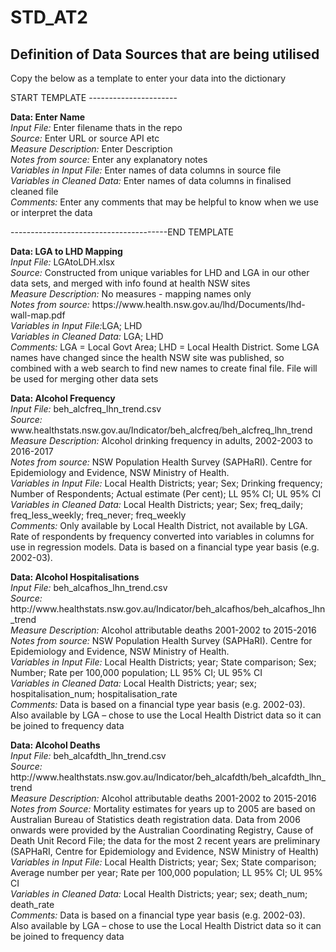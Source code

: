 # STD_AT2
## Definition of Data Sources that are being utilised

<p>Copy the below as a template to enter your data into the dictionary</p>
START TEMPLATE ----------------------</br>
<p><B>Data: Enter Name</B> </br>
<i>Input File:</i> Enter filename thats in the repo </br>
<i>Source:</i> Enter URL or source API etc <br>
<i>Measure Description:</i> Enter Description <br>
<i>Notes from source:</i> Enter any explanatory notes <br>
<i>Variables in Input File:</i> Enter names of data columns in source file <br>
<i>Variables in Cleaned Data:</i> Enter names of data columns in finalised cleaned file <br>
<i>Comments:</i> Enter any comments that may be helpful to know when we use or interpret the data</p>
---------------------------------------END TEMPLATE<br/>

<p><B>Data: LGA to LHD Mapping</B> </br>
<i>Input File:</i> LGAtoLDH.xlsx </br>
<i>Source:</i> Constructed from unique variables for LHD and LGA in our other data sets, and merged with info found at health NSW sites </br> 
<i>Measure Description:</i> No measures - mapping names only <br>
<i>Notes from source:</i> https://www.health.nsw.gov.au/lhd/Documents/lhd-wall-map.pdf <br>
<i>Variables in Input File:</i>LGA; LHD <br>
<i>Variables in Cleaned Data:</i> LGA; LHD <br>
<i>Comments:</i> LGA = Local Govt Area; LHD = Local Health District.  Some LGA names have changed since the health NSW site was published, so combined with a web search to find new names to create final file.  File will be used for merging other data sets</p>

<p><B>Data: Alcohol Frequency</B> </br>
<i>Input File:</i> beh_alcfreq_lhn_trend.csv </br>
<i>Source:</i> www.healthstats.nsw.gov.au/Indicator/beh_alcfreq/beh_alcfreq_lhn_trend <br>
<i>Measure Description:</i> Alcohol drinking frequency in adults, 2002-2003 to 2016-2017 <br>
<i>Notes from source:</i> NSW Population Health Survey (SAPHaRI). Centre for Epidemiology and Evidence, NSW Ministry of Health. <br>
<i>Variables in Input File:</i> Local Health Districts; year; Sex; Drinking frequency; Number of Respondents; Actual estimate (Per cent); LL 95% CI; UL 95% CI <br>
<i>Variables in Cleaned Data:</i> Local Health Districts; year; Sex; freq_daily; freq_less_weekly; freq_never; freq_weekly <br>
<i>Comments:</i> Only available by Local Health District, not available by LGA. Rate of respondents by frequency converted into variables in columns for use in regression models. Data is based on a financial type year basis (e.g. 2002-03). </p>

<p><B>Data: Alcohol Hospitalisations </B> </br>
<i>Input File:</i> beh_alcafhos_lhn_trend.csv </br>
<i>Source:</i> http://www.healthstats.nsw.gov.au/Indicator/beh_alcafhos/beh_alcafhos_lhn_trend </br>
<i>Measure Description:</i> Alcohol attributable deaths 2001-2002 to 2015-2016 </br>
<i>Notes from source:</i> NSW Population Health Survey (SAPHaRI). Centre for Epidemiology and Evidence, NSW Ministry of Health. </br>
<i>Variables in Input File:</i> Local Health Districts; year; State comparison; Sex; Number; Rate per 100,000 population; LL 95% CI; UL 95% CI </br>
<i>Variables in Cleaned Data:</i> Local Health Districts; year; sex; hospitalisation_num; hospitalisation_rate </br>
<i>Comments:</i> Data is based on a financial type year basis (e.g. 2002-03).  Also available by LGA – chose to use the Local Health District data so it can be joined to frequency data </p>

<p><B>Data: Alcohol Deaths</B> </br>
<i>Input File:</i> beh_alcafdth_lhn_trend.csv </br>
<i>Source:</i> http://www.healthstats.nsw.gov.au/Indicator/beh_alcafdth/beh_alcafdth_lhn_trend  </br>
<i>Measure Description:</i> Alcohol attributable deaths 2001-2002 to 2015-2016  </br>
<i>Notes from Source:</i> Mortality estimates for years up to 2005 are based on Australian Bureau of Statistics death registration data. Data from 2006 onwards were provided by the Australian Coordinating Registry, Cause of Death Unit Record File; the data for the most 2 recent years are preliminary (SAPHaRI, Centre for Epidemiology and Evidence, NSW Ministry of Health)  </br>
<i>Variables in Input File:</i> Local Health Districts; year; Sex; State comparison; Average number per year; Rate per 100,000 population; LL 95% CI; UL 95% CI  </br>
<i>Variables in Cleaned Data:</i> Local Health Districts; year; sex; death_num; death_rate  </br>
<i>Comments:</i> Data is based on a financial type year basis (e.g. 2002-03).  Also available by LGA – chose to use the Local Health District data so it can be joined to frequency data  </p>

